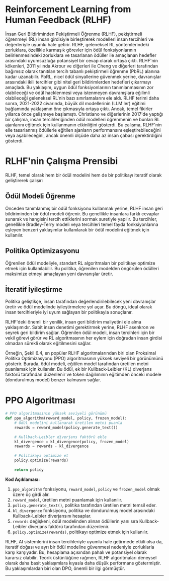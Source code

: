 # Reinforcement Learning from Human Feedback (RLHF)

İnsan Geri Bildiriminden Pekiştirmeli Öğrenme (RLHF), pekiştirmeli öğrenmeyi (RL) insan girdisiyle birleştirerek modelleri insan tercihleri ve değerleriyle uyumlu hale getirir. RLHF, geleneksel RL yöntemlerindeki zorluklara, özellikle karmaşık görevler için ödül fonksiyonlarının belirlenmesindeki zorluklara ve tasarlanan ödüller ile amaçlanan hedefler arasındaki uyumsuzluğa potansiyel bir cevap olarak ortaya çıktı. RLHF'nin kökenleri, 2011 yılında Akrour ve diğerleri ile Cheng ve diğerleri tarafından bağımsız olarak tanıtılan tercih tabanlı pekiştirmeli öğrenme (PbRL) alanına kadar uzanabilir. PbRL, nicel ödül sinyallerine güvenmek yerine, davranışlar arasındaki ikili tercihler gibi nitel geri bildirimlerden hedefleri çıkarmayı amaçladı. Bu yaklaşım, uygun ödül fonksiyonlarının tanımlanmasının zor olabileceği ve ödül hacklenmesi veya istenmeyen davranışlara eğilimli olabileceği geleneksel RL'nin bazı sınırlamalarını ele aldı. RLHF terimi daha sonra, 2021-2022 civarında, büyük dil modellerinin (LLM'ler) eğitimi bağlamında yaklaşımın öne çıkmasıyla ortaya çıktı. Ancak, temel fikirler yıllarca önce gelişmeye başlamıştı. Christiano ve diğerlerinin 2017'de yaptığı bir çalışma, insan tercihleriğinden ödül modelleri öğrenmenin ve bunları RL ajanlarını eğitmek için kullanmanın etkinliğini gösterdi. Bu çalışma, RLHF'nin elle tasarlanmış ödüllerle eğitilen ajanların performansını eşleştirebileceğini veya aşabileceğini, ancak önemli ölçüde daha az insan çabası gerektirdiğini gösterdi.

# RLHF'nin Çalışma Prensibi

RLHF, temel olarak hem bir ödül modelini hem de bir politikayı iteratif olarak geliştirerek çalışır:

## Ödül Modeli Öğrenme

Önceden tanımlanmış bir ödül fonksiyonu kullanmak yerine, RLHF insan geri bildiriminden bir ödül modeli öğrenir. Bu genellikle insanlara farklı cevaplar sunarak ve hangisini tercih ettiklerini sormak suretiyle yapılır. Bu tercihler, genellikle Bradley-Terry modeli veya tercihleri temel fayda fonksiyonlarına eşleyen benzeri yaklaşımlar kullanılarak bir ödül modelini eğitmek için kullanılır.

## Politika Optimizasyonu

Öğrenilen ödül modeliyle, standart RL algoritmaları bir politikayı optimize etmek için kullanılabilir. Bu politika, öğrenilen modelden öngörülen ödülleri maksimize etmeyi amaçlayan yeni davranışlar üretir.

## İteratif İyileştirme

Politika geliştikçe, insan tarafından değerlendirilebilecek yeni davranışlar üretir ve ödül modelinde iyileştirmelere yol açar. Bu döngü, ideal olarak insan tercihleriyle iyi uyum sağlayan bir politikayla sonuçlanır.

RLHF'deki önemli bir yenilik, insan geri bildirim maliyetini ele alma yaklaşımıdır. Sabit insan denetimi gerektirmek yerine, RLHF asenkron ve seyrek geri bildirim sağlar. Öğrenilen ödül modeli, insan tercihleri için bir vekil görevi görür ve RL algoritmasının her eylem için doğrudan insan girdisi olmadan sürekli olarak eğitilmesini sağlar.

Örneğin, Şekil 6.4, en popüler RLHF algoritmalarından biri olan Proksimal Politika Optimizasyonu (PPO) algoritmasının yüksek seviyeli bir görünümünü gösterir. Burada, ödül modeli, eğitilen model tarafından üretilen metni puanlamak için kullanılır. Bu ödül, ek bir Kullback-Leibler (KL) diverjans faktörü tarafından düzenlenir ve token dağılımının eğitimden önceki modele (dondurulmuş model) benzer kalmasını sağlar.

# PPO Algoritması

```python
# PPO algoritmasının yüksek seviyeli görünümü
def ppo_algorithm(reward_model, policy, frozen_model):
    # Ödül modelini kullanarak üretilen metni puanla
    rewards = reward_model(policy.generate_text())
    
    # Kullback-Leibler diverjans faktörü ekle
    kl_divergence = kl_divergence(policy, frozen_model)
    rewards = rewards - kl_divergence
    
    # Politikayı optimize et
    policy.optimize(rewards)
    
    return policy
```

**Kod Açıklaması:**

1. `ppo_algorithm` fonksiyonu, `reward_model`, `policy` ve `frozen_model` olmak üzere üç girdi alır.
2. `reward_model`, üretilen metni puanlamak için kullanılır.
3. `policy.generate_text()`, politika tarafından üretilen metni temsil eder.
4. `kl_divergence` fonksiyonu, politika ve dondurulmuş model arasındaki Kullback-Leibler diverjansını hesaplar.
5. `rewards` değişkeni, ödül modelinden alınan ödüllerin yanı sıra Kullback-Leibler diverjans faktörü tarafından düzenlenir.
6. `policy.optimize(rewards)`, politikayı optimize etmek için kullanılır.

RLHF, AI sistemlerini insan tercihleriyle uyumlu hale getirmede etkili olsa da, iteratif doğası ve ayrı bir ödül modeline güvenmesi nedeniyle zorluklarla karşı karşıyadır. Bu, hesaplama açısından pahalı ve potansiyel olarak kararsız olabilir. Teorik üstünlüğüne rağmen, RLHF algoritmaları deneysel olarak daha basit yaklaşımlara kıyasla daha düşük performans göstermiştir. Bu yaklaşımlardan biri olan DPO, önemli bir ilgi görmüştür.

---

